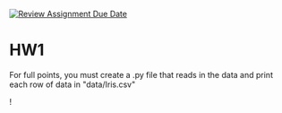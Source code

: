 [![Review Assignment Due Date](https://classroom.github.com/assets/deadline-readme-button-22041afd0340ce965d47ae6ef1cefeee28c7c493a6346c4f15d667ab976d596c.svg)](https://classroom.github.com/a/Uqi9uFTn)
# HW1

For full points, you must create a .py file that reads in the data and print each row of data in "data/Iris.csv" 

!

